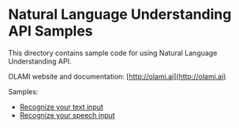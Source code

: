 # Natural Language Understanding API Samples

This directory contains sample code for using Natural Language Understanding API.

OLAMI website and documentation: [http://olami.ai](http://olami.ai)

Samples:

  * [Recognize your text input](text-input)
  * [Recognize your speech input](speech-input)